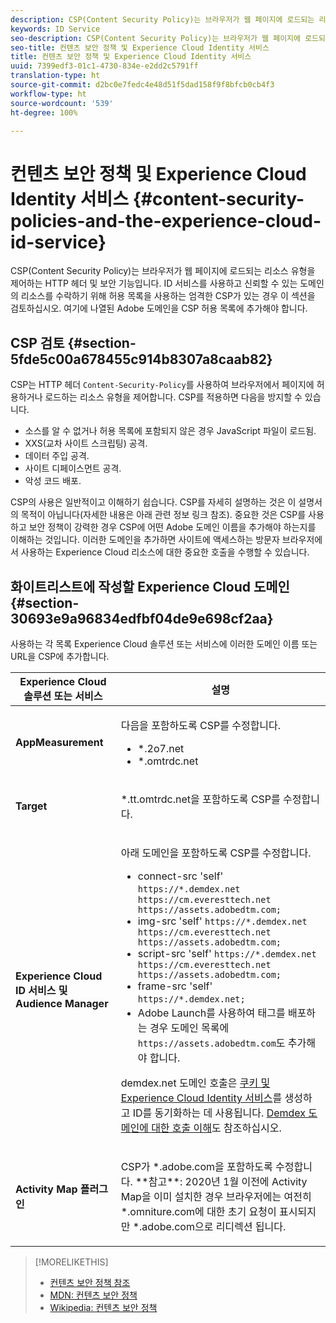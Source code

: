 ```yaml
---
description: CSP(Content Security Policy)는 브라우저가 웹 페이지에 로드되는 리소스 유형을 제어하는 HTTP 헤더 및 보안 기능입니다. ID 서비스를 사용하고 신뢰할 수 있는 도메인의 리소스를 수락하기 위해 허용 목록을 사용하는 엄격한 CSP가 있는 경우 이 섹션을 검토하십시오. 여기에 나열된 Adobe 도메인을 CSP 허용 목록에 추가해야 합니다.
keywords: ID Service
seo-description: CSP(Content Security Policy)는 브라우저가 웹 페이지에 로드되는 리소스 유형을 제어하는 HTTP 헤더 및 보안 기능입니다. ID 서비스를 사용하고 신뢰할 수 있는 도메인의 리소스를 수락하기 위해 허용 목록을 사용하는 엄격한 CSP가 있는 경우 이 섹션을 검토하십시오. 여기에 나열된 Adobe 도메인을 CSP 허용 목록에 추가해야 합니다.
seo-title: 컨텐츠 보안 정책 및 Experience Cloud Identity 서비스
title: 컨텐츠 보안 정책 및 Experience Cloud Identity 서비스
uuid: 7399edf3-01c1-4730-834e-e2dd2c5791ff
translation-type: ht
source-git-commit: d2bc0e7fedc4e48d51f5dad158f9f8bfcb0cb4f3
workflow-type: ht
source-wordcount: '539'
ht-degree: 100%

---
```



# 컨텐츠 보안 정책 및 Experience Cloud Identity 서비스 {#content-security-policies-and-the-experience-cloud-id-service}

CSP(Content Security Policy)는 브라우저가 웹 페이지에 로드되는 리소스 유형을 제어하는 HTTP 헤더 및 보안 기능입니다. ID 서비스를 사용하고 신뢰할 수 있는 도메인의 리소스를 수락하기 위해 허용 목록을 사용하는 엄격한 CSP가 있는 경우 이 섹션을 검토하십시오. 여기에 나열된 Adobe 도메인을 CSP 허용 목록에 추가해야 합니다.

## CSP 검토 {#section-5fde5c00a678455c914b8307a8caab82}

CSP는 HTTP 헤더 `Content-Security-Policy`를 사용하여 브라우저에서 페이지에 허용하거나 로드하는 리소스 유형을 제어합니다. CSP를 적용하면 다음을 방지할 수 있습니다.

* 소스를 알 수 없거나 허용 목록에 포함되지 않은 경우 JavaScript 파일이 로드됨.
* XXS(교차 사이트 스크립팅) 공격.
* 데이터 주입 공격.
* 사이트 디페이스먼트 공격.
* 악성 코드 배포.

CSP의 사용은 일반적이고 이해하기 쉽습니다. CSP를 자세히 설명하는 것은 이 설명서의 목적이 아닙니다(자세한 내용은 아래 관련 정보 링크 참조). 중요한 것은 CSP를 사용하고 보안 정책이 강력한 경우 CSP에 어떤 Adobe 도메인 이름을 추가해야 하는지를 이해하는 것입니다. 이러한 도메인을 추가하면 사이트에 액세스하는 방문자 브라우저에서 사용하는 Experience Cloud 리소스에 대한 중요한 호출을 수행할 수 있습니다.

## 화이트리스트에 작성할 Experience Cloud 도메인 {#section-30693e9a96834edfbf04de9e698cf2aa}

사용하는 각 목록 Experience Cloud 솔루션 또는 서비스에 이러한 도메인 이름 또는 URL을 CSP에 추가합니다.

<table id="table_EC9FC999A62D4B7A830CE73B0AB9EF3C"> 
 <thead> 
  <tr> 
   <th colname="col1" class="entry"> Experience Cloud 솔루션 또는 서비스 </th> 
   <th colname="col2" class="entry"> 설명 </th> 
  </tr> 
 </thead>
 <tbody> 
  <tr> 
   <td colname="col1"> <p> <b>AppMeasurement</b> </p> </td> 
   <td colname="col2"> <p>다음을 포함하도록 CSP를 수정합니다. </p> <p> 
     <ul id="ul_7522AE83A03A4115A84DF5B32D6DD79B"> 
      <li id="li_AB1EC161FB154BEDA1BEFE76C8A38A90"> <span class="codeph"> *.2o7.net</span> </li> 
      <li id="li_4B12A283716746949201528CD6AF529E"> <span class="codeph"> *.omtrdc.net</span> </li> 
     </ul> </p> </td> 
  </tr> 
  <tr> 
   <td colname="col1"> <p> <b>Target</b> </p> </td> 
   <td colname="col2"> <p><span class="codeph">*.tt.omtrdc.net</span>을 포함하도록 CSP를 수정합니다. </p> </td> 
  </tr> 
  <tr> 
   <td colname="col1"> <p> <b>Experience Cloud ID 서비스 및 Audience Manager</b> </p> </td> 
   <td colname="col2"> <p>아래 도메인을 포함하도록 CSP를 수정합니다.</p> 
   <p><ul>
   <li>connect-src 'self' <code>https://*.demdex.net https://cm.everesttech.net https://assets.adobedtm.com;</code></li>
   <li>img-src 'self' <code>https://*.demdex.net https://cm.everesttech.net https://assets.adobedtm.com;</code></li>
   <li>script-src 'self' <code>https://*.demdex.net https://cm.everesttech.net https://assets.adobedtm.com;</code></li>
   <li>frame-src 'self' <code>https://*.demdex.net;</code></li>
   <li>Adobe Launch를 사용하여 태그를 배포하는 경우 도메인 목록에 <code>https://assets.adobedtm.com</code>도 추가해야 합니다.</li></ul></p> <p><span class="codeph">demdex.net</span> 도메인 호출은 <a href="../introduction/cookies.md" format="dita" scope="local">쿠키 및 Experience Cloud Identity 서비스</a>를 생성하고 ID를 동기화하는 데 사용됩니다. <a href="https://docs.adobe.com/content/help/ko-KR/audience-manager/user-guide/reference/demdex-calls.html" format="https" scope="external">Demdex 도메인에 대한 호출 이해</a>도 참조하십시오. </p> </td> </tr> 
 <tr>
 <td colname="col1"> <p> <b>Activity Map 플러그인</b> </p> </td> 
 <td colname="col2"> <p>CSP가 *.adobe.com을 포함하도록 수정합니다. **참고**: 2020년 1월 이전에 Activity Map을 이미 설치한 경우 브라우저에는 여전히 *.omniture.com에 대한 초기 요청이 표시되지만 *.adobe.com으로 리디렉션 됩니다. </p></td> 
 </tr>
 </tbody> 
</table>

>[!MORELIKETHIS]
>* [컨텐츠 보안 정책 참조](https://content-security-policy.com/)
>* [MDN: 컨텐츠 보안 정책](https://developer.mozilla.org/ko-KR/docs/Web/HTTP/CSP)
>* [Wikipedia: 컨텐츠 보안 정책](https://en.wikipedia.org/wiki/Content_Security_Policy)

